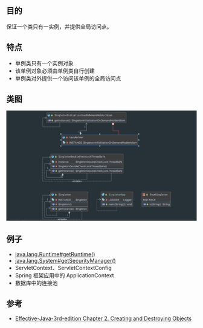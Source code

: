 ## 目的
保证一个类只有一实例，并提供全局访问点。

## 特点
- 单例类只有一个实例对象
- 该单例对象必须由单例类自行创建
- 单例类对外提供一个访问该单例的全局访问点

## 类图
![alt text](./material/singleton.uml.png "单例模式类图")

## 例子
* [java.lang.Runtime#getRuntime()](http://docs.oracle.com/javase/8/docs/api/java/lang/Runtime.html#getRuntime%28%29)
* [java.lang.System#getSecurityManager()](http://docs.oracle.com/javase/8/docs/api/java/lang/System.html#getSecurityManager--)
* ServletContext、ServletContextConfig
* Spring 框架应用中的 ApplicationContext
* 数据库中的连接池

## 参考
* [Effective-Java-3rd-edition Chapter 2. Creating and Destroying Objects](https://www.amazon.com/Effective-Java-Joshua-Bloch-ebook/dp/B078H61SCH)